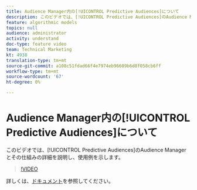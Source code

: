 ```yaml
---
title: Audience Manager内の[!UICONTROL Predictive Audiences]について
description: このビデオでは、[!UICONTROL Predictive Audiences]のAudience Managerとその仕組みの詳細を説明し、使用例を示します。
feature: algorithmic models
topics: null
audience: administrator
activity: understand
doc-type: feature video
team: Technical Marketing
kt: 4938
translation-type: tm+mt
source-git-commit: a108c51fdad66f4e7974eb96609b6d8f058cb6ff
workflow-type: tm+mt
source-wordcount: '67'
ht-degree: 0%

---
```



# Audience Manager内の[!UICONTROL Predictive Audiences]について

このビデオでは、[!UICONTROL Predictive Audiences]のAudience Managerとその仕組みの詳細を説明し、使用例を示します。

>[!VIDEO](https://video.tv.adobe.com/v/33629/?quality=12)

詳しくは、[ドキュメント](https://docs.adobe.com/content/help/en/audience-manager/user-guide/features/algorithmic-models/predictive-audiences/predictive-audiences.html)を参照してください。
